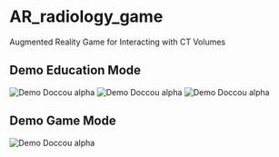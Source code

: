 # AR_radiology_game
Augmented Reality Game for Interacting with CT Volumes


## Demo Education Mode

![Demo Doccou alpha](https://media.giphy.com/media/m9WyZ6fP7twsdOVGSH/giphy.gif) 
![Demo Doccou alpha](https://media.giphy.com/media/m9WyZ6fP7twsdOVGSH/giphy.gif) 
![Demo Doccou alpha](https://media.giphy.com/media/m9WyZ6fP7twsdOVGSH/giphy.gif) 

## Demo Game Mode

![Demo Doccou alpha](https://media.giphy.com/media/SvdaZ7KAWv1KiVkVLr/giphy.gif)
